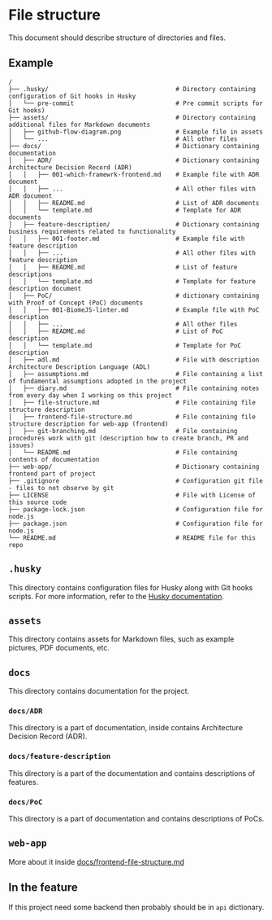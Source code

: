 # File structure
This document should describe structure of directories and files.

## Example
```shell
/
├── .husky/                                   # Directory containing configuration of Git hooks in Husky 
│   └── pre-commit                            # Pre commit scripts for Git hooks)
├── assets/                                   # Directory containing additional files for Markdown documents
│   ├── github-flow-diagram.png               # Example file in assets
│   └── ...                                   # All other files
├── docs/                                     # Dictionary containing documentation
│   ├── ADR/                                  # Dictionary containing Architecture Decision Record (ADR)
│   │   ├── 001-which-framewrk-frontend.md    # Example file with ADR document
│   │   ├── ...                               # All other files with ADR document
│   │   ├── README.md                         # List of ADR documents
│   │   └── template.md                       # Template for ADR documents
│   ├── feature-description/                  # Dictionary containing business requirements related to functionality
│   │   ├── 001-footer.md                     # Example file with feature description
│   │   ├── ...                               # All other files with feature description
│   │   ├── README.md                         # List of feature descriptions
│   │   └── template.md                       # Template for feature description document
│   ├── PoC/                                  # dictionary containing with Proof of Concept (PoC) documents
│   │   ├── 001-BiomeJS-linter.md             # Example file with PoC description
│   │   ├── ...                               # All other files
│   │   ├── README.md                         # List of PoC description
│   │   └── template.md                       # Template for PoC description
│   ├── adl.md                                # File with description Architecture Description Language (ADL)
│   ├── assumptions.md                        # File containing a list of fundamental assumptions adopted in the project 
│   ├── diary.md                              # File containing notes from every day when I working on this project
│   ├── file-structure.md                     # File containing file structure description
│   ├── frontend-file-structure.md            # File containing file structure description for web-app (frontend)
│   ├── git-branching.md                      # File containing procedures work with git (description how to create branch, PR and issues)
│   └── README.md                             # File containing contents of documentation
├── web-app/                                  # Dictionary containing frontend part of project
├── .gitignore                                # Configuration git file - files to not observe by git
├── LICENSE                                   # File with License of this source code
├── package-lock.json                         # Configuration file for node.js
├── package.json                              # Configuration file for node.js
└── README.md                                 # README file for this repo
```

## `.husky`
This directory contains configuration files for Husky along with Git hooks scripts. For more information, refer to the [Husky documentation](https://typicode.github.io/husky/how-to.html).

## `assets`
This directory contains assets for Markdown files, such as example pictures, PDF documents, etc.

## `docs`
This directory contains documentation for the project.

### `docs/ADR`
This directory is a part of documentation, inside contains Architecture Decision Record (ADR).

### `docs/feature-description`
This directory is a part of the documentation and contains descriptions of features.

### `docs/PoC`
This directory is a part of documentation and contains descriptions of PoCs.

## `web-app`
More about it inside [docs/frontend-file-structure.md](frontend-file-structure.md)

## In the feature
If this project need some backend then probably should be in `api` dictionary.